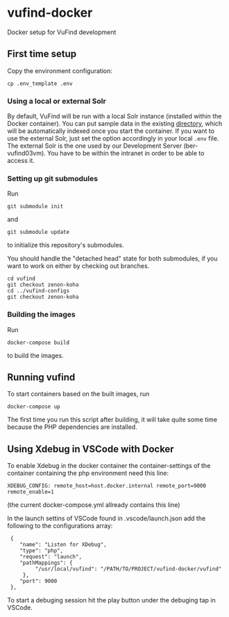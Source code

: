 # vufind-docker
Docker setup for VuFind development

## First time setup

Copy the environment configuration:
```
cp .env_template .env
```

### Using a local or external Solr
By default, VuFind will be run with a local Solr instance (installed within the Docker container). You can put sample data in the existing [directory](sample-data), which will be automatically indexed once you start the container. If you want to use the external Solr, just set the option accordingly in your local `.env` file. The external Solr is the one used by our Development Server (ber-vufind03vm). You have to be within the intranet in order to be able to access it.

### Setting up git submodules
Run 
```
git submodule init
```
and 
```
git submodule update
```
to initialize this repository's submodules. 

You should handle the "detached head" state for both submodules, if you want to work on either by checking out branches. 
```
cd vufind
git checkout zenon-koha
cd ../vufind-configs
git checkout zenon-koha
```

### Building the images
Run
```
docker-compose build
```
to build the images.

## Running vufind
To start containers based on the built images, run
```
docker-compose up
```
The first time you run this script after building, it will take quite some time because the PHP dependencies are installed.

## Using Xdebug in VSCode with Docker

To enable Xdebug in the docker container the container-settings of the container containing the php environment need this line:
```
XDEBUG_CONFIG: remote_host=host.docker.internal remote_port=9000 remote_enable=1
```
(the current docker-compose.yml allready contains this line)

In the launch settins of VSCode found in .vscode/launch.json add the following to the configurations array:

```
 {         
    "name": "Listen for XDebug",
    "type": "php",
    "request": "launch",
    "pathMappings": {
         "/usr/local/vufind": "/PATH/TO/PROJECT/vufind-docker/vufind"
     },
    "port": 9000
 },
```

To start a debuging session hit the play button under the debuging tap in VSCode.
